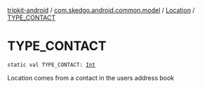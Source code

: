 [tripkit-android](../../index.md) / [com.skedgo.android.common.model](../index.md) / [Location](index.md) / [TYPE_CONTACT](./-t-y-p-e_-c-o-n-t-a-c-t.md)

# TYPE_CONTACT

`static val TYPE_CONTACT: `[`Int`](https://kotlinlang.org/api/latest/jvm/stdlib/kotlin/-int/index.html)

Location comes from a contact in the users address book

